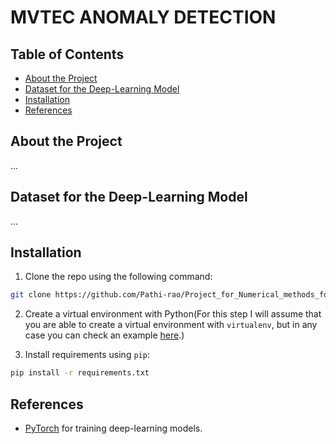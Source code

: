 # MVTEC ANOMALY DETECTION

<!-- TABLE OF CONTENTS -->
## Table of Contents
  - [About the Project](#about-the-project)
  - [Dataset for the Deep-Learning Model](#dataset-for-the-deep-learning-model)
  - [Installation](#installation)
  - [References](#references)

## About the Project
...



## Dataset for the Deep-Learning Model
...


## Installation

1. Clone the repo using the following command:
```bash
git clone https://github.com/Pathi-rao/Project_for_Numerical_methods_for_algorithmic_systems_and_NeuralNetworks 
```
2. Create a virtual environment with Python(For this step I will assume that you are able to create a virtual environment with `virtualenv`, but in any case you can check an example [here](https://realpython.com/python-virtual-environments-a-primer/).)

3. Install requirements using `pip`:
```bash
pip install -r requirements.txt
```

## References

* [PyTorch](https://github.com/pytorch/pytorch) for training deep-learning models.


